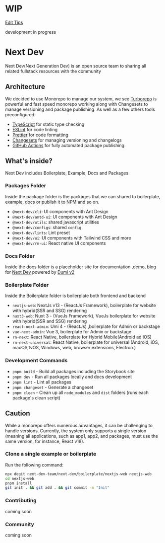 # WIP

[Edit Tips](https://github.com/next-dev-team/next-dev/edit/main/docs/tips.md)

development in progress


# Next Dev

Next Dev(Next Generation Dev) is an open source team to sharing all related fullstack resources with the community

## Architecture

We decided to use Monorepo to manage our system, we see [Turborepo](https://github.com/vercel/turbo) is powerful and fast speed monorepo working along with Changesets to manage versioning and package publishing.
As well as a few others tools preconfigured:

- [TypeScript](https://www.typescriptlang.org/) for static type checking
- [ESLint](https://eslint.org/) for code linting
- [Prettier](https://prettier.io) for code formatting
- [Changesets](https://github.com/changesets/changesets) for managing versioning and changelogs
- [GitHub Actions](https://github.com/changesets/action) for fully automated package publishing

## What's inside?

Next Dev includes Boilerplate, Example, Docs and Packages

### Packages Folder

Inside the package folder is the packages that we can shared to boilerplate, example, docs or publish it to NPM and so on.

- `@next-dev/cli`: UI components with Ant Design
- `@next-dev/antd-ui`: UI components with Ant Design
- `@next-dev/utils`: shared javascript utilities
- `@next-dev/configs`: shared `config`
- `@next-dev/lints`: Lint preset
- `@next-dev/ui`: UI components with Tailwind CSS and more
- `@next-dev/rn-ui`: React native UI components

### Docs Folder

Inside the docs folder is a placeholder site for documentation ,demo, blog for [Next Dev](https://next-dev-team.github.io/next-dev) powered by [Dumi v2](https://d.umijs.org/)

### Boilerplate Folder

Inside the Boilerplate folder is boilerplate both frontend and backend

- `nextjs-web`: NextJs v13 - (ReactJs Framework), boilerplate for website with hybrid(SSR and SSG) rendering
- `nuxt3-web`: Nuxt 3 - (VueJs Framework), VueJs boilerplate for website with hybrid(SSR and SSG) rendering
- `react-next-admin`: Umi 4 - (ReactJs) ,boilerplate for Admin or backstage
- `vue-next-admin`: Vue 3, boilerplate for Admin or backstage
- `rn-next`: React Native, boilerplate for Hybrid Mobile(Android ad IOS)
- `rn-next-universal`: React Native, boilerplate for universal (Android, iOS, macOS,tvOS, Windows, web, browser extensions, Electron.)

### Development Commands

- `pnpm build` - Build all packages including the Storybook site
- `pnpm dev` - Run all packages locally and docs development
- `pnpm lint` - Lint all packages
- `pnpm changeset` - Generate a changeset
- `pnpm clean` - Clean up all `node_modules` and `dist` folders (runs each package's clean script)

## Caution

While a monorepo offers numerous advantages, it can be challenging to handle versions. Currently, the system only supports a single version (meaning all applications, such as app1, app2, and packages, must use the same version, for instance, React v18).

### Clone a single example or boilerplate

Run the following command:

```sh
npx degit next-dev-team/next-dev/boilerplate/nextjs-web nextjs-web
cd nextjs-web
pnpm install
git init . && git add . && git commit -m "Init"
```

### Contributing

coming soon

### Community

coming soon
